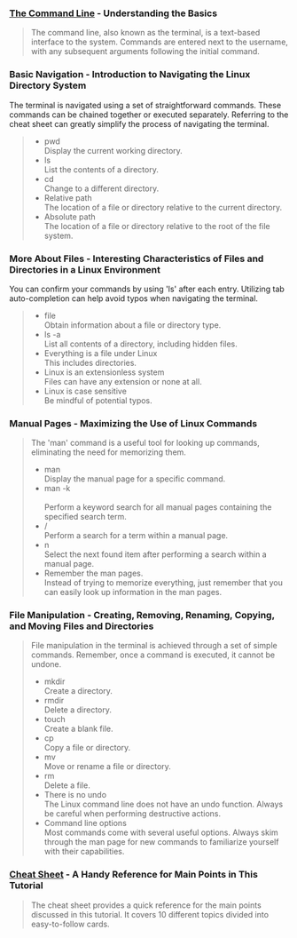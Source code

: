 ### [The Command Line](https://ryanstutorials.net/linuxtutorial/commandline.php) - Understanding the Basics

> The command line, also known as the terminal, is a text-based interface to the system. Commands are entered next to the username, with any subsequent arguments following the initial command.

### Basic Navigation - Introduction to Navigating the Linux Directory System

The terminal is navigated using a set of straightforward commands. These commands can be chained together or executed separately. Referring to the cheat sheet can greatly simplify the process of navigating the terminal.

> - pwd  
>   Display the current working directory.
> - ls  
>   List the contents of a directory.
> - cd  
>   Change to a different directory.
> - Relative path  
>   The location of a file or directory relative to the current directory.
> - Absolute path  
>   The location of a file or directory relative to the root of the file system.

### More About Files - Interesting Characteristics of Files and Directories in a Linux Environment

You can confirm your commands by using 'ls' after each entry. Utilizing tab auto-completion can help avoid typos when navigating the terminal.

> - file  
>   Obtain information about a file or directory type.
> - ls -a  
>   List all contents of a directory, including hidden files.
> - Everything is a file under Linux  
>   This includes directories.
> - Linux is an extensionless system  
>   Files can have any extension or none at all.
> - Linux is case sensitive  
>   Be mindful of potential typos.

### Manual Pages - Maximizing the Use of Linux Commands

> The 'man' command is a useful tool for looking up commands, eliminating the need for memorizing them.
>
> - man <command>  
>   Display the manual page for a specific command.
> - man -k <search term>  
>   Perform a keyword search for all manual pages containing the specified search term.
> - /<term>  
>   Perform a search for a term within a manual page.
> - n  
>   Select the next found item after performing a search within a manual page.
> - Remember the man pages.  
>   Instead of trying to memorize everything, just remember that you can easily look up information in the man pages.

### File Manipulation - Creating, Removing, Renaming, Copying, and Moving Files and Directories

> File manipulation in the terminal is achieved through a set of simple commands. Remember, once a command is executed, it cannot be undone.
>
> - mkdir  
>   Create a directory.
> - rmdir  
>   Delete a directory.
> - touch  
>   Create a blank file.
> - cp  
>   Copy a file or directory.
> - mv  
>   Move or rename a file or directory.
> - rm  
>   Delete a file.
> - There is no undo  
>   The Linux command line does not have an undo function. Always be careful when performing destructive actions.
> - Command line options  
>   Most commands come with several useful options. Always skim through the man page for new commands to familiarize yourself with their capabilities.

### [Cheat Sheet](https://ryanstutorials.net/linuxtutorial/cheatsheet.php) - A Handy Reference for Main Points in This Tutorial

> The cheat sheet provides a quick reference for the main points discussed in this tutorial. It covers 10 different topics divided into easy-to-follow cards.
